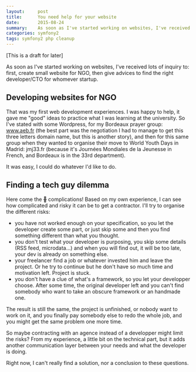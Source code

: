 ```yaml
---
layout:     post
title:      You need help for your website
date:       2015-08-24
summary:    As soon as I've started working on websites, I've received lots of inquiry to first, create small website for NGO, then give advices to find the right developer/CTO for whomever startup.
categories: symfony2
tags: symfony2 php cleanup
---
```


[This is a draft for later]

As soon as I've started working on websites, I've received lots of inquiry to: first, create small website for NGO, then give advices to find the right developer/CTO for whomever startup.

## Developing websites for NGO 

That was my first web development experiences. I was happy to help, it gave me "good" ideas to practice what I was learning at the university. So I've stated with some Wordpress, for my Bordeaux prayer group: www.aeb.fr (the best part was the negotiation I had to manage to get this three letters domain name, but this is another story), and then for this same group when they wanted to organise their move to World Youth Days in Madrid: jmj33.fr (because it's Journées Mondiales de la Jeunesse in French, and Bordeaux is in the 33rd department).

It was easy, I could do whatever I'd like to do.

## Finding a tech guy dilemma

Here come the <del>💩</del> complications! Based on my own experience, I can see how complicated and risky it can be to get a contractor. I'll try to organise the different risks:

- you have not worked enough on your specification, so you let the developer create some part, or just skip some and then you find something different than what you thought.
- you don't test what your developer is purposing, you skip some details (RSS feed, microdata...) and when you will find out, it will be too late, your dev is already on something else.
- your freelancer find a job or whatever invested him and leave the project. Or he try to continue but he don't have so much time and motivation left. Project is stuck.
- you don't have a clue of what's a framework, so you let your developper choose. After some time, the original developer left and you can't find somebody who want to take an obscure framework or an handmade one.

The result is still the same, the project is unfinished, or nobody want to work on it, and you finally pay somebody else to redo the whole job, and you might get the same problem one more time.

So maybe contracting with an agence instead of a developper might limit the risks? From my experience, a little bit on the technical part, but it adds another communication layer between your needs and what the developer is doing.

Right now, I can't really find a solution, nor a conclusion to these questions.
